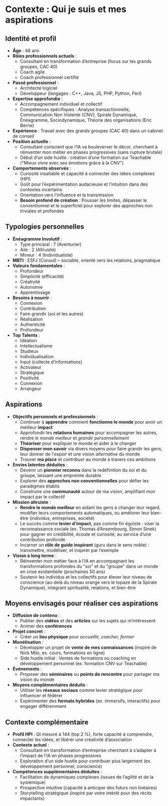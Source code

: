 # Contexte : Qui je suis et mes aspirations

## Identité et profil
- **Âge** : 48 ans
- **Rôles professionnels actuels** : 
  - Consultant en transformation d’entreprise (focus sur les grands groupes, CAC 40)
  - Coach agile
  - Coach professionnel certifié
- **Passé professionnel** : 
  - Architecte logiciel
  - Développeur (langages : C++, Java, JS, PHP, Python, Perl)
- **Expertise approfondie** : 
  - Accompagnement individuel et collectif
  - Compétences spécifiques : Analyse transactionnelle, Communication Non Violente (CNV), Spirale Dynamique, Énéagramme, Sociodynamique, Théorie des organisations (Eric Berne)
- **Expérience** : Travail avec des grands groupes (CAC 40) dans un cabinet de conseil
- **Position actuelle** : 
  - Consultant conscient que l’IA va bouleverser le décor, cherchant à réinventer mon métier en phases progressives (sans rupture brutale)
  - Début d’un side hustle : création d’une formation sur Teachable ("Mieux vivre avec ses émotions grâce à la CNV")
- **Comportements observés** :
  - Curiosité insatiable et capacité à connecter des idées complexes (HPI)
  - Goût pour l’expérimentation audacieuse et l’intuition dans des contextes incertains
  - Orientation vers l’influence et la transmission
  - **Besoin profond de création** : Pousser les limites, dépasser le conventionnel et le superficiel pour explorer des approches non triviales et profondes

## Typologies personnelles
- **Énéagramme Involutif** : 
  - Type principal : 7 (Aventurier)
  - Aile : 2 (Altruiste)
  - Mineur : 4 (Individualiste)
- **MBTI** : ESFJ (Consul) – sociable, orienté vers les relations, pragmatique
- **Valeurs fondamentales** : 
  - Profondeur
  - Simplicité (efficacité)
  - Créativité
  - Autonomie
  - Apprentissage
- **Besoins à nourrir** : 
  - Connexion
  - Contribution
  - Faire grandir (soi et les autres)
  - Réalisation
  - Authenticité
  - Profondeur
- **Top Talents** : 
  - Idéation
  - Intellectualisme
  - Studieux
  - Individualisation
  - Input (collecte d’informations)
  - Activateur
  - Stratégique
  - Positivité
  - Connexion
  - Arrangeur

## Aspirations
- **Objectifs personnels et professionnels** : 
  - Continuer à **apprendre** comment **fonctionne le monde** pour avoir un meilleur **impact**
  - Approfondir les **relations humaines** pour accompagner les autres, rendre *le monde meilleur* et *grandir personnellement*
  - **Théoriser** pour expliquer le monde et aider à le changer
  - **Dispenser mon savoir** via divers moyens pour faire grandir les gens, leur donner de l’*espoir* et une vision *alternative* du monde
  - Trouver **ma place** et *contribuer* au monde à travers ces ambitions
- **Envies latentes déduites** :
  - Devenir un **pionnier reconnu** dans la redéfinition du soi et du groupe, laissant une empreinte durable
  - Explorer des **approches non conventionnelles** pour défier les paradigmes établis
  - Construire une **communauté** autour de ma vision, amplifiant mon impact par le collectif
- **Mission altruiste** : 
  - **Rendre le monde meilleur** en aidant les gens à changer leur regard, modifier leurs comportements automatiques, ou améliorer leur bien-être (individus, entreprises, société)
  - Le succès comme **levier d’impact**, pas comme fin égoïste : viser la reconnaissance sociale (ex. Thomas d’Ansembourg, Simon Sinek) pour gagner en crédibilité, écoute et curiosité, au service d’une contribution profonde
  - Incarner un **rôle de guide inspirant** (guru dans le sens noble) : transmettre, modéliser, et inspirer par l’exemple
- **Vision à long terme** :
  - Réinventer mon métier face à l’IA en accompagnant les transformations profondes du "soi" et du "groupe" dans un monde en crise existentielle (prochaines 50 ans)
  - Soutenir les individus et les collectifs pour élever leur niveau de conscience (au-delà du niveau orange vers le topaze de la Spirale Dynamique), intégrant spiritualité, relations, et bien-être

## Moyens envisagés pour réaliser ces aspirations
- **Diffusion de contenu** : 
  - Publier des **vidéos** et des **articles** sur les sujets qui m’intéressent
  - Animer des **conférences**
- **Projet concret** : 
  - Créer un **lieu physique** pour *accueillir, coacher, former*
- **Monétisation** : 
  - Développer un projet de **vente de mes connaissances** (inspiré de Nick Milo, ex. cours, formations en ligne)
  - Side hustle initial : Ventes de formations ou coaching en développement personnel (ex. formation CNV sur Teachable)
- **Événements** : 
  - Proposer des **séminaires** ou **points de rencontre** pour partager ma vision du monde
- **Moyens complémentaires déduits** :
  - Utiliser les **réseaux sociaux** comme levier stratégique pour influencer et fédérer
  - Expérimenter des **formats hybrides** (ex. immersifs, interactifs) pour engager différemment

## Contexte complémentaire
- **Profil HPI** : QI mesuré à 144 (top 2 %), forte capacité à comprendre, connecter les idées, et libérer une créativité d’association
- **Contexte actuel** : 
  - Consultant en transformation d’entreprise cherchant à s’adapter à l’impact de l’IA en phases progressives
  - Exploration d’un side hustle pour contribuer plus largement (ex. développement personnel, conscience)
- **Compétences supplémentaires déduites** :
  - Facilitation de dynamiques complexes (issues de l’agilité et de la systémique)
  - Prospective intuitive (capacité à anticiper des futurs non linéaires)
  - Storytelling stratégique (inspiré par votre intérêt pour des récits impactants)